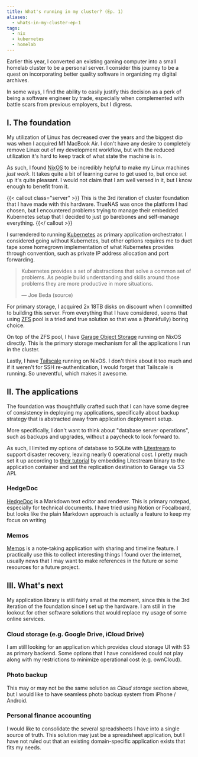 ```yaml
---
title: What's running in my cluster? (Ep. 1)
aliases:
  - whats-in-my-cluster-ep-1
tags:
  - nix
  - kubernetes
  - homelab
---
```


Earlier this year, I converted an existing gaming computer into a small homelab cluster to be a personal server. I consider this journey to be a quest on incorporating better quality software in organizing my digital archives.

In some ways, I find the ability to easily justify this decision as a perk of being a software engineer by trade, especially when complemented with battle scars from previous employers, but I digress.

## I. The foundation

My utilization of Linux has decreased over the years and the biggest dip was when I acquired M1 MacBook Air. I don't have any desire to completely remove Linux out of my development workflow, but with the reduced utilization it's hard to keep track of what state the machine is in.

As such, I found [NixOS](https://nixos.org) to be incredibly helpful to make my Linux machines _just work_. It takes quite a bit of learning curve to get used to, but once set up it's quite pleasant. I would not claim that I am well versed in it, but I know enough to benefit from it.

{{< callout class="server" >}}
This is the 3rd iteration of cluster foundation that I have made with this hardware. TrueNAS was once the platform I had chosen, but I encountered problems trying to manage their embedded Kubernetes setup that I decided to just go barebones and self-manage everything.
{{</ callout >}}

I surrendered to running [Kubernetes](https://kubernetes.io) as primary application orchestrator. I considered going without Kubernetes, but other options requires me to duct tape some homegrown implementation of what Kubernetes provides through convention, such as private IP address allocation and port forwarding.

> Kubernetes provides a set of abstractions that solve a common set of problems. As people build understanding and skills around those problems they are more productive in more situations.
>
> — Joe Beda (source)

For primary storage, I acquired 2x 18TB disks on discount when I committed to building this server. From everything that I have considered, seems that using [ZFS](https://openzfs.github.io/openzfs-docs/) pool is a tried and true solution so that was a (thankfully) boring choice.

On top of the ZFS pool, I have [Garage Object Storage](https://garagehq.deuxfleurs.fr) running on NixOS directly. This is the primary storage mechanism for all the applications I run in the cluster.

Lastly, I have [Tailscale](https://tailscale.com) running on NixOS. I don't think about it too much and if it weren't for SSH re-authentication, I would forget that Tailscale is running. So uneventful, which makes it awesome.

## II. The applications

The foundation was thoughtfully crafted such that I can have some degree of consistency in deploying my applications, specifically about backup strategy that is abstracted away from application deployment setup.

More specifically, I don't want to think about "database server operations", such as backups and upgrades, without a paycheck to look forward to.

As such, I limited my options of database to SQLite with [Litestream](https://litestream.io) to support disaster recovery, leaving nearly 0 operational cost. I pretty much set it up according to [their tutorial](https://litestream.io/guides/docker/) by embedding Litestream binary to the application container and set the replication destination to Garage via S3 API.

### HedgeDoc

[HedgeDoc](https://hedgedoc.org) is a Markdown text editor and renderer. This is primary notepad, especially for technical documents. I have tried using Notion or Focalboard, but looks like the plain Markdown approach is actually a feature to keep my focus on writing

### Memos

[Memos](https://usememos.com) is a note-taking application with sharing and timeline feature. I practically use this to collect interesting things I found over the internet, usually news that I may want to make references in the future or some resources for a future project.

## III. What's next

My application library is still fairly small at the moment, since this is the 3rd iteration of the foundation since I set up the hardware. I am still in the lookout for other software solutions that would replace my usage of some online services.

### Cloud storage (e.g. Google Drive, iCloud Drive)

I am still looking for an application which provides cloud storage UI with S3 as primary backend. Some options that I have considered could not play along with my restrictions to minimize operational cost (e.g. ownCloud).

### Photo backup

This may or may not be the same solution as _Cloud storage_ section above, but I would like to have seamless photo backup system from iPhone / Android.

### Personal finance accounting

I would like to consolidate the several spreadsheets I have into a single source of truth. This solution may just be a spreadsheet application, but I have not ruled out that an existing domain-specific application exists that fits my needs.
